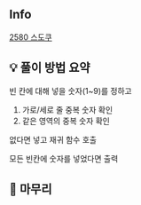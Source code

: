 ## Info
[2580 스도쿠](https://www.acmicpc.net/problem/2580)

## 💡 풀이 방법 요약

빈 칸에 대해 넣을 숫자(1~9)를 정하고
1. 가로/세로 줄 중복 숫자 확인
2. 같은 영역의 중복 숫자 확인

없다면 넣고 재귀 함수 호출

모든 빈칸에 숫자를 넣었다면 출력

## 🙂 마무리


